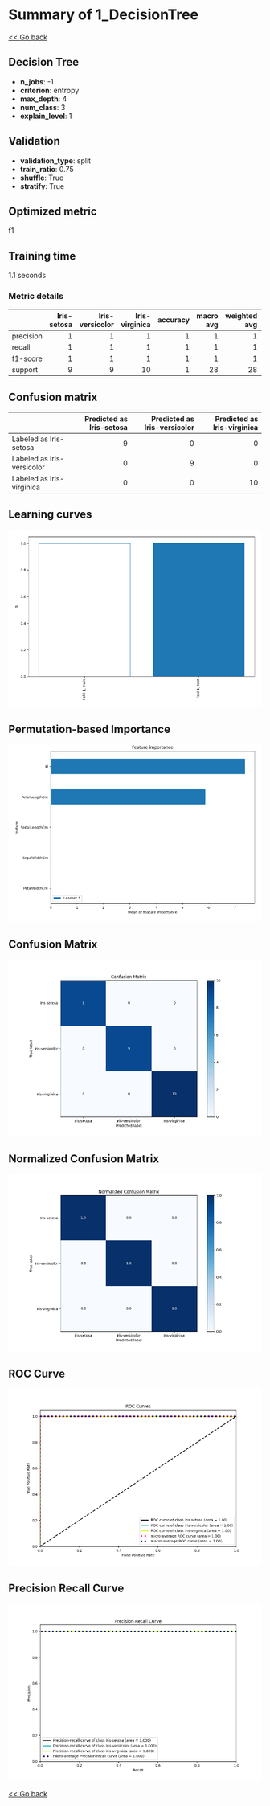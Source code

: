 # Summary of 1_DecisionTree

[<< Go back](../README.md)


## Decision Tree
- **n_jobs**: -1
- **criterion**: entropy
- **max_depth**: 4
- **num_class**: 3
- **explain_level**: 1

## Validation
 - **validation_type**: split
 - **train_ratio**: 0.75
 - **shuffle**: True
 - **stratify**: True

## Optimized metric
f1

## Training time

1.1 seconds

### Metric details
|           |   Iris-setosa |   Iris-versicolor |   Iris-virginica |   accuracy |   macro avg |   weighted avg |   logloss |
|:----------|--------------:|------------------:|-----------------:|-----------:|------------:|---------------:|----------:|
| precision |             1 |                 1 |                1 |          1 |           1 |              1 |     2e-06 |
| recall    |             1 |                 1 |                1 |          1 |           1 |              1 |     2e-06 |
| f1-score  |             1 |                 1 |                1 |          1 |           1 |              1 |     2e-06 |
| support   |             9 |                 9 |               10 |          1 |          28 |             28 |     2e-06 |


## Confusion matrix
|                            |   Predicted as Iris-setosa |   Predicted as Iris-versicolor |   Predicted as Iris-virginica |
|:---------------------------|---------------------------:|-------------------------------:|------------------------------:|
| Labeled as Iris-setosa     |                          9 |                              0 |                             0 |
| Labeled as Iris-versicolor |                          0 |                              9 |                             0 |
| Labeled as Iris-virginica  |                          0 |                              0 |                            10 |

## Learning curves
![Learning curves](learning_curves.png)

## Permutation-based Importance
![Permutation-based Importance](permutation_importance.png)
## Confusion Matrix

![Confusion Matrix](confusion_matrix.png)


## Normalized Confusion Matrix

![Normalized Confusion Matrix](confusion_matrix_normalized.png)


## ROC Curve

![ROC Curve](roc_curve.png)


## Precision Recall Curve

![Precision Recall Curve](precision_recall_curve.png)



[<< Go back](../README.md)

